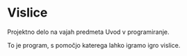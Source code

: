 # Vislice
Projektno delo na vajah predmeta Uvod v programiranje.

To je program, s pomočjo katerega lahko igramo igro vislice.
